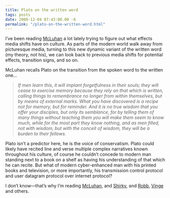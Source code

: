 ```yaml
---
title: Plato on the written word
tags: posts
date: 2008-12-04 07:43:00.00 -8
permalink: "/plato-on-the-written-word.html"
---
```

I’ve been reading [McLuhan](http://www.amazon.com/Essential-Mcluhan-Marshall/dp/0465019951) a lot lately trying to figure out what effects media shifts have on culture. As parts of the modern world walk away from picturesque media, turning to this new dynamic variant of the written word (my theory, not his), we can look back to previous media shifts for potential effects, transition signs, and so on.

McLuhan recalls Plato on the transition from the spoken word to the written one…

> _If men learn this, it will implant forgetfulness in their souls; they will cease to exercise memory because they rely on that which is written, calling things to remembrance no longer from within themselves, but by means of external marks. What you have discovered is a recipe not for memory, but for reminder. And it is no true wisdom that you offer your disciples, but only its semblance, for by telling them of many things without teaching them you will make them seem to know much, while for the most part they know nothing, and as men filled, not with wisdom, but with the conceit of wisdom, they will be a burden to their fellows._

Plato isn’t a predictor here, he is the voice of conservatism. Plato could likely have recited line and verse multiple complex narratives known throughout his culture, of course he couldn’t concede to modern man standing next to a book on a shelf as having his understanding of that which he can recite. But what of modern cyber-enhanced man with his printed books and television, or more importantly, his transmission control protocol and user datagram protocol over internet protocol?

I don’t know—that’s why I’m reading [McLuhan](http://en.wikipedia.org/wiki/The_Medium_is_the_Massage), and [Shirky](http://www.shirky.com/), and [Robb](http://globalguerrillas.typepad.com/), [Vinge](http://en.wikipedia.org/wiki/Vernor_Vinge) and others.